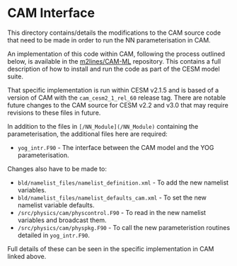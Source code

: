 # CAM Interface

This directory contains/details the modifications to the CAM source code that need to be
made in order to run the NN parameterisation in CAM.

An implementation of this code within CAM, following the process outlined below, is 
available in the [m2lines/CAM-ML](https://github.com/m2lines/CAM-ML/tree/CAM-ML)
repository.
This contains a full description of how to install and run the code as part of the CESM 
model suite.

That specific implementation is run within CESM v2.1.5 and is based of a version of CAM
with the `cam_cesm2_1_rel_60` release tag.
There are notable future changes to the CAM source for CESM v2.2 and v3.0 that may
require revisions to these files in future.

In addition to the files in `[/NN_Module](/NN_Module)` containing the parameterisation,
the additional files here are required:

- `yog_intr.F90` - The interface between the CAM model and the YOG parameterisation.

Changes also have to be made to:

- `bld/namelist_files/namelist_definition.xml` - To add the new namelist variables.
- `bld/namelist_files/namelist_defaults_cam.xml` - To set the new namelist variable defaults.
- `/src/physics/cam/physcontrol.F90` - To read in the new namelist variables and broadcast them.
- `/src/physics/cam/physpkg.F90` - To call the new parameteristion routines detailed in `yog_intr.F90`.

Full details of these can be seen in the specific implementation in CAM linked above.
